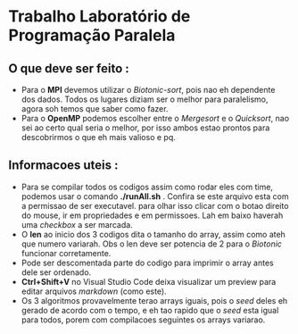 # Trabalho Laboratório de Programação Paralela

## O que deve ser feito : 

* Para o **MPI** devemos utilizar o *Biotonic-sort*, pois nao eh dependente dos dados. Todos os lugares diziam ser o melhor para paralelismo, agora soh temos que saber como fazer.
* Para o **OpenMP** podemos escolher entre o *Mergesort* e o *Quicksort*, nao sei ao certo qual seria o melhor, por isso ambos estao prontos para descobrirmos o que eh mais valioso e pq.

## Informacoes uteis :

* Para se compilar todos os codigos assim como rodar eles com time, podemos usar o comando **./runAll.sh** .  Confira se este arquivo esta com a permissao de ser executavel. para olhar isso clicar com o botao direito do mouse, ir em propriedades e em permissoes. Lah em baixo haverah uma *checkbox* a ser marcada.
* O **len** ao inicio dos 3 codigos dita o tamanho do array, assim como ateh que numero variarah. Obs o len deve ser potencia de 2 para o *Biotonic* funcionar corretamente.
* Pode ser  descomentada parte do codigo para imprimir o array antes dele ser ordenado.
*  **Ctrl+Shift+V** no Visual Studio Code deixa visualizar um preview para editar arquivos *markdown* (como este).
* Os 3 algoritmos provavelmente terao arrays iguais, pois o *seed* deles eh gerado de acordo com o tempo, e eh tao rapido que o *seed* esta igual para todos, porem com compilacoes seguintes os arrays variarao.


